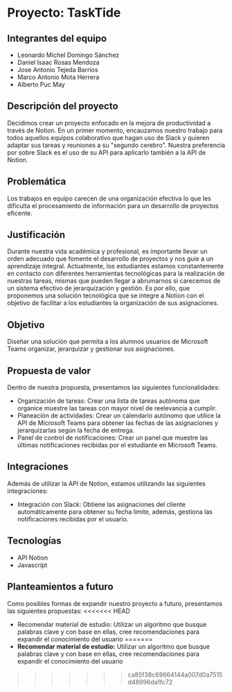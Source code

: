 # Proyecto: TaskTide

## Integrantes del equipo
- Leonardo Michel Domingo Sánchez
- Daniel Isaac Rosas Mendoza
- Jose Antonio Tejeda Barrios
- Marco Antonio Mota Herrera
- Alberto Puc May

## Descripción del proyecto
Decidimos crear un proyecto enfocado en la mejora de productividad a través de Notion. En un primer momento, encauzamos nuestro trabajo para todos aquellos equipos colaborativo que hagan uso de  Slack y quieren adaptar sus tareas y reuniones a su "segundo cerebro". Nuestra preferencia por sobre Slack es el uso de su API para aplicarlo también a la API de Notion.

## Problemática
Los trabajos en equipo carecen de una organización efectiva lo que les dificulta el procesamiento de información para un desarrollo de proyectos eficente.

## Justificación
Durante nuestra vida académica y profesional, es importante llevar un orden adecuado que fomente el desarrollo de proyectos y nos guíe a un aprendizaje integral. Actualmente, los estudiantes estamos constantemente en contacto con diferentes herramientas tecnológicas para la realización de nuestras tareas, mismas que pueden llegar a abrumarnos si carecemos de un sistema efectivo de jerarquización y gestión. Es por ello, que proponemos una solución tecnológica que se integre a Notion con el objetivo de facilitar a los estudiantes la organización de sus asignaciones.

## Objetivo
Diseñar una solución que permita a los alumnos usuarios de Microsoft Teams organizar, jerarquizar y gestionar sus asignaciones.

## Propuesta de valor
Dentro de nuestra propuesta, presentamos las siguientes funcionalidades:
- Organización de tareas: Crear una lista de tareas autónoma que organice muestre las tareas con mayor nivel de reelevancia a cumplir.
- Planeación de actividades: Crear un calendario autónomo que utilice la API de Microsoft Teams para obtener las fechas de las asignaciones y jerarquizarlas según la fecha de entrega.
- Panel de control de notificaciones: Crear un panel que muestre las últimas notificaciones recibidas por el estudiante en Microsoft Teams.

## Integraciones
Además de utilizar la API de Notion, estamos utilizando las siguientes integraciones:
- Integración con Slack: Obtiene las asignaciones del cliente automáticamente para obtener su fecha límite, además, gestiona las notificaciones recibidas por el usuario.

## Tecnologías
- API Notion
- Javascript

## Planteamientos a futuro
Como posibles formas de expandir nuestro proyecto a futuro, presentamos las siguientes propuestas:
<<<<<<< HEAD
- Recomendar material de estudio: Utilizar un algoritmo que busque palabras clave y con base en ellas, cree recomendaciones para expandir el conocimiento del usuario
=======
- **Recomendar material de estudio:** Utilizar un algoritmo que busque palabras clave y con base en ellas, cree recomendaciones para expandir el conocimiento del usuario
 
>>>>>>> ca85f38c69664144a007d0a7515d48996da1fc72

